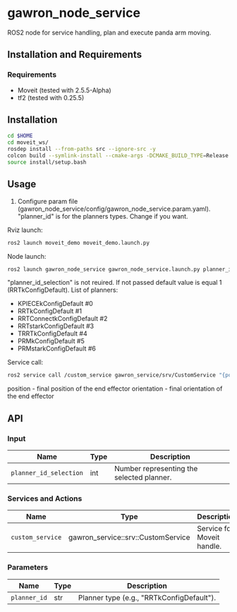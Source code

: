 # gawron_node_service
ROS2 node for service handling, plan and execute panda arm moving.

## Installation and Requirements

### Requirements

* Moveit (tested with 2.5.5-Alpha)
* tf2 (tested with 0.25.5)

## Installation

```bash
cd $HOME
cd moveit_ws/
rosdep install --from-paths src --ignore-src -y
colcon build --symlink-install --cmake-args -DCMAKE_BUILD_TYPE=Release -DCMAKE_EXPORT_COMPILE_COMMANDS=On --packages-up-to gawron_node_service
source install/setup.bash
```

## Usage
<!-- Required -->
<!-- Things to consider:
    - Launching package. 
    - Exposed API (example service/action call. -->

1. Configure param file (gawron_node_service/config/gawron_node_service.param.yaml). "planner_id" is for the planners types. Change if you want.

Rviz launch:
```bash
ros2 launch moveit_demo moveit_demo.launch.py
```

Node launch:
```bash
ros2 launch gawron_node_service gawron_node_service.launch.py planner_id_selection:=1
```
"planner_id_selection" is not reuired. If not passed default value is equal 1 (RRTkConfigDefault). List of planners:
- KPIECEkConfigDefault      #0
- RRTkConfigDefault         #1
- RRTConnectkConfigDefault  #2
- RRTstarkConfigDefault     #3
- TRRTkConfigDefault        #4
- PRMkConfigDefault         #5
- PRMstarkConfigDefault     #6

Service call:
```bash
ros2 service call /custom_service gawron_service/srv/CustomService "{position: {x: 0.3, y: 0.2, z: 0.1}, orientation: {x: 0.0, y: 0.0, z: 1.57}}"
```
position - final position of the end effector
orientation - final orientation of the end effector

## API

### Input

| Name                   | Type                    | Description                               |
| ---------------------- | ----------------------- | ----------------------------------------- |
| `planner_id_selection` | int                     | Number representing the selected planner. |

### Services and Actions

| Name             | Type                               | Description                |
| ---------------- | ---------------------------------- | -------------------------- |
| `custom_service` | gawron_service::srv::CustomService | Service for Moveit handle. |

### Parameters

| Name         | Type | Description                              |
| ------------ | ---- | ---------------------------------------- |
| `planner_id` | str  | Planner type (e.g., "RRTkConfigDefault").|
